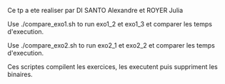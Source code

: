 Ce tp a ete realiser par DI SANTO Alexandre et ROYER Julia


Use ./compare_exo1.sh to run exo1_2 et exo1_3 et comparer les temps d'execution.

Use ./compare_exo2.sh to run exo2_1 et exo2_2 et comparer les temps d'execution.


Ces scriptes compilent les exercices, les executent puis suppriment les binaires.